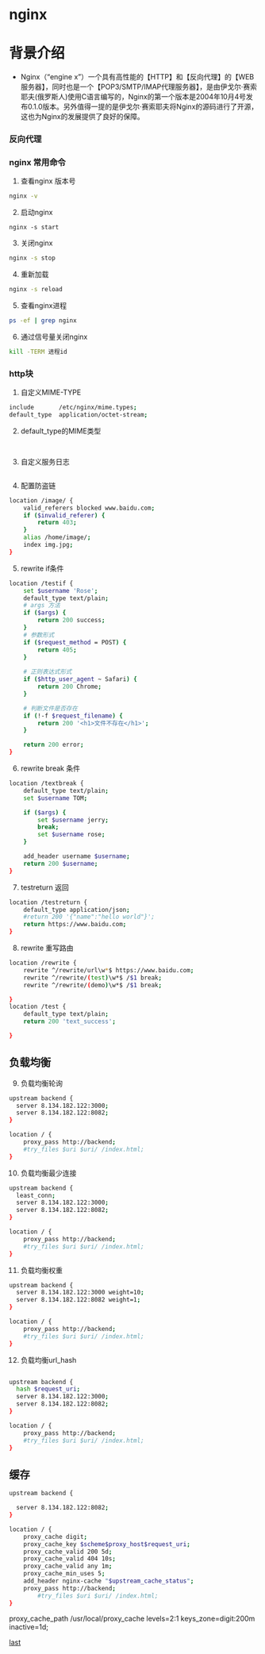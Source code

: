 # nginx 

# 背景介绍
-  Nginx（“engine x”）一个具有高性能的【HTTP】和【反向代理】的【WEB服务器】，同时也是一个【POP3/SMTP/IMAP代理服务器】，是由伊戈尔·赛索耶夫(俄罗斯人)使用C语言编写的，Nginx的第一个版本是2004年10月4号发布0.1.0版本。另外值得一提的是伊戈尔·赛索耶夫将Nginx的源码进行了开源，这也为Nginx的发展提供了良好的保障。


### 反向代理


### nginx 常用命令
1. 查看nginx 版本号

```bash
nginx -v 
```
2. 启动nginx 
```
nginx -s start
```
3. 关闭nginx
```bash
nginx -s stop
```
4. 重新加载
```bash
nginx -s reload
```

5. 查看nginx进程
```bash
ps -ef | grep nginx     
```

6. 通过信号量关闭nginx
```bash
kill -TERM 进程id
```

### http块

1. 自定义MIME-TYPE

```bash
include       /etc/nginx/mime.types;
default_type  application/octet-stream;
```
2. default_type的MIME类型
```
                       
```
3. 自定义服务日志
```

```
4. 配置防盗链
```bash
location /image/ {
    valid_referers blocked www.baidu.com;
    if ($invalid_referer) {
        return 403;
    }
    alias /home/image/;
    index img.jpg;
}
```
5. rewrite if条件

```bash
location /testif {
    set $username 'Rose';
    default_type text/plain;
    # args 方法
    if ($args) {
        return 200 success;
    }
    # 参数形式
    if ($request_method = POST) {
        return 405;
    }
    
    # 正则表达式形式
    if ($http_user_agent ~ Safari) {
        return 200 Chrome;
    }

    # 判断文件是否存在
    if (!-f $request_filename) {
        return 200 '<h1>文件不存在</h1>';
    }

    return 200 error;
}
```

6. rewrite break 条件

```bash
location /textbreak {
    default_type text/plain;
    set $username TOM;

    if ($args) {
        set $username jerry;
        break;
        set $username rose;
    }

    add_header username $username;
    return 200 $username;
}
```
7. testreturn 返回
```bash
location /testreturn {
    default_type application/json;
    #return 200 '{"name":"hello world"}';
    return https://www.baidu.com;
}
```
8. rewrite 重写路由
```bash
location /rewrite {
    rewrite ^/rewrite/url\w*$ https://www.baidu.com;
    rewrite ^/rewrite/(test)\w*$ /$1 break;
    rewrite ^/rewrite/(demo)\w*$ /$1 break;

}
location /test {
    default_type text/plain;
    return 200 'text_success';

}
```
## 负载均衡
9. 负载均衡轮询

```bash
upstream backend {
  server 8.134.182.122:3000;
  server 8.134.182.122:8082;
}

location / {
    proxy_pass http://backend;
    #try_files $uri $uri/ /index.html;
}

```
10. 负载均衡最少连接
```bash
upstream backend {
  least_conn;
  server 8.134.182.122:3000;
  server 8.134.182.122:8082;
}

location / {
    proxy_pass http://backend;
    #try_files $uri $uri/ /index.html;
}
```
11. 负载均衡权重
```bash
upstream backend {
  server 8.134.182.122:3000 weight=10;
  server 8.134.182.122:8082 weight=1;
}

location / {
    proxy_pass http://backend;
    #try_files $uri $uri/ /index.html;
}
```
12. 负载均衡url_hash
```bash

upstream backend {
  hash $request_uri;
  server 8.134.182.122:3000;
  server 8.134.182.122:8082;
}

location / {
    proxy_pass http://backend;
    #try_files $uri $uri/ /index.html;
}
```
## 缓存
```bash
upstream backend {

  server 8.134.182.122:8082;
}

location / {
    proxy_cache digit;
    proxy_cache_key $scheme$proxy_host$request_uri;
    proxy_cache_valid 200 5d;
    proxy_cache_valid 404 10s;
    proxy_cache_valid any 1m;
    proxy_cache_min_uses 5;
    add_header nginx-cache "$upstream_cache_status";
    proxy_pass http://backend;
        #try_files $uri $uri/ /index.html;
}
```


 proxy_cache_path /usr/local/proxy_cache levels=2:1 keys_zone=digit:200m inactive=1d;

[last](https://www.bilibili.com/video/BV1ov41187bq/?p=55&spm_id_from=pageDriver&vd_source=10257e657caa8b54111087a9329462e8)
